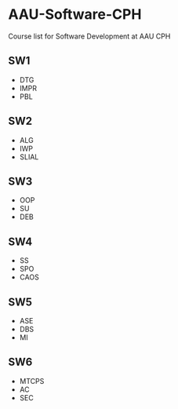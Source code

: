 # AAU-Software-CPH
Course list for Software Development at AAU CPH


## SW1
- DTG
- IMPR
- PBL

## SW2
- ALG
- IWP
- SLIAL

## SW3
- OOP
- SU
- DEB

## SW4
- SS
- SPO
- CAOS

## SW5
- ASE
- DBS
- MI

## SW6
- MTCPS
- AC
- SEC

